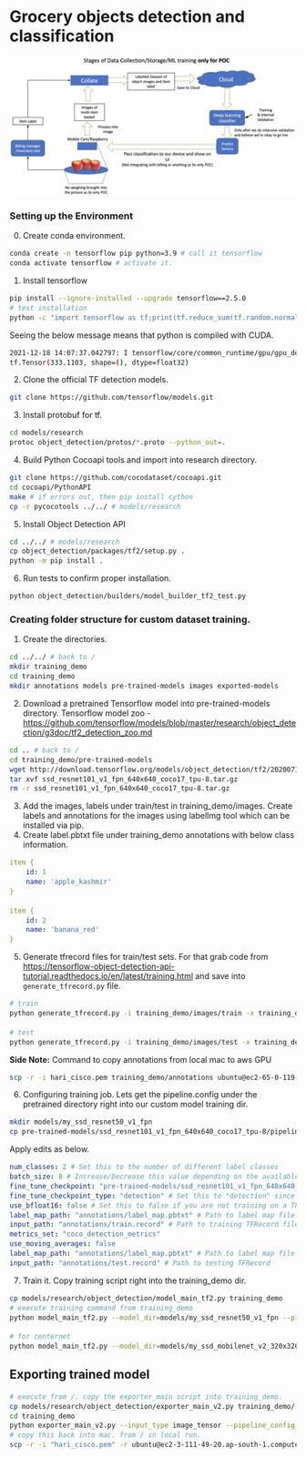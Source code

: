 # Grocery objects detection and classification

<img src="big_picture.png" >

### Setting up the Environment
0. Create conda environment.
```bash
conda create -n tensorflow pip python=3.9 # call it tensorflow
conda activate tensorflow # activate it.
```
1. Install tensorflow
```bash
pip install --ignore-installed --upgrade tensorflow==2.5.0
# test installation
python -c "import tensorflow as tf;print(tf.reduce_sum(tf.random.normal([1000, 1000])))"
```
Seeing the below message means that python is compiled with CUDA.
```bash
2021-12-18 14:07:37.042797: I tensorflow/core/common_runtime/gpu/gpu_device.cc:1418] Created TensorFlow device (/job:localhost/replica:0/task:0/device:GPU:0 with 13803 MB memory) -> physical GPU (device: 0, name: Tesla T4, pci bus id: 0000:00:1e.0, compute capability: 7.5)
tf.Tensor(333.1103, shape=(), dtype=float32)
```
2. Clone the official TF detection models.
```bash
git clone https://github.com/tensorflow/models.git
```
3. Install protobuf for tf.
```bash
cd models/research
protoc object_detection/protos/*.proto --python_out=.
```
4. Build Python Cocoapi tools and import into research directory.
```bash
git clone https://github.com/cocodataset/cocoapi.git
cd cocoapi/PythonAPI
make # if errors out, then pip install cython
cp -r pycocotools ../../ # models/research
```
5. Install Object Detection API
```bash
cd ../../ # models/research
cp object_detection/packages/tf2/setup.py .
python -m pip install .
```
6. Run tests to confirm proper installation.
```bash
python object_detection/builders/model_builder_tf2_test.py
```
### Creating folder structure for custom dataset training.

1. Create the directories.
```bash
cd ../../ # back to /
mkdir training_demo
cd training_demo
mkdir annotations models pre-trained-models images exported-models
```
2. Download a pretrained Tensorflow model into pre-trained-models directory. Tensorflow model zoo - https://github.com/tensorflow/models/blob/master/research/object_detection/g3doc/tf2_detection_zoo.md
```bash
cd .. # back to /
cd training_demo/pre-trained-models
wget http://download.tensorflow.org/models/object_detection/tf2/20200711/ssd_resnet101_v1_fpn_640x640_coco17_tpu-8.tar.gz
tar xvf ssd_resnet101_v1_fpn_640x640_coco17_tpu-8.tar.gz
rm -r ssd_resnet101_v1_fpn_640x640_coco17_tpu-8.tar.gz
```
3. Add the images, labels under train/test in training_demo/images. Create labels and annotations for the images using labelImg tool which can be installed via pip.
4. Create label.pbtxt file under training_demo annotations with below class information.
```yaml
item {
    id: 1
    name: 'apple_kashmir'
}

item {
    id: 2
    name: 'banana_red'
}
```
5. Generate tfrecord files for train/test sets. For that grab code from https://tensorflow-object-detection-api-tutorial.readthedocs.io/en/latest/training.html and save into ```generate_tfrecord.py``` file.
```bash
# train
python generate_tfrecord.py -i training_demo/images/train -x training_demo/images/train -l training_demo/annotations/label_map.pbtxt -o training_demo/annotations/train.record

# test
python generate_tfrecord.py -i training_demo/images/test -x training_demo/images/test -l training_demo/annotations/label_map.pbtxt -o training_demo/annotations/test.record
```

**Side Note:** Command to copy annotations from local mac to aws GPU 
```bash
scp -r -i hari_cisco.pem training_demo/annotations ubuntu@ec2-65-0-119-51.ap-south-1.compute.amazonaws.com:/home/ubuntu/tf-grocery-object-detection/training_demo
```
6. Configuring training job. Lets get the pipeline.config under the pretrained directory right into our custom model training dir.
```bash
mkdir models/my_ssd_resnet50_v1_fpn
cp pre-trained-models/ssd_resnet101_v1_fpn_640x640_coco17_tpu-8/pipeline.config models/my_ssd_resnet50_v1_fpn/
```
Apply edits as below.
```yaml
num_classes: 2 # Set this to the number of different label classes
batch_size: 8 # Increase/Decrease this value depending on the available memory (Higher values require more memory and vice-versa)
fine_tune_checkpoint: "pre-trained-models/ssd_resnet101_v1_fpn_640x640_coco17_tpu-8/checkpoint/ckpt-0" # Path to checkpoint of pre-trained model
fine_tune_checkpoint_type: "detection" # Set this to "detection" since we want to be training the full detection model
use_bfloat16: false # Set this to false if you are not training on a TPU
label_map_path: "annotations/label_map.pbtxt" # Path to label map file
input_path: "annotations/train.record" # Path to training TFRecord file
metrics_set: "coco_detection_metrics"
use_moving_averages: false
label_map_path: "annotations/label_map.pbtxt" # Path to label map file
input_path: "annotations/test.record" # Path to testing TFRecord
```
7. Train it. Copy training script right into the training_demo dir.
```bash
cp models/research/object_detection/model_main_tf2.py training_demo
# execute training command from training_demo
python model_main_tf2.py --model_dir=models/my_ssd_resnet50_v1_fpn --pipeline_config_path=models/my_ssd_resnet50_v1_fpn/pipeline.config

# for centernet
python model_main_tf2.py --model_dir=models/my_ssd_mobilenet_v2_320x320_coco17_tpu-8 --pipeline_config_path=models/my_ssd_mobilenet_v2_320x320_coco17_tpu-8/pipeline.config
```

## Exporting trained model
```bash
# execute from /. copy the exporter_main script into training_demo.
cp models/research/object_detection/exporter_main_v2.py training_demo/
cd training_demo
python exporter_main_v2.py --input_type image_tensor --pipeline_config_path models/my_ssd_mobilenet_v2_320x320_coco17_tpu-8/pipeline.config --trained_checkpoint_dir models/my_ssd_mobilenet_v2_320x320_coco17_tpu-8 --output_directory exported-models/my_model
# copy this back into mac. from / in local run.
scp -r -i "hari_cisco.pem" -r ubuntu@ec2-3-111-49-20.ap-south-1.compute.amazonaws.com:/home/ubuntu/tf-grocery-object-detection/training_demo/exported-models training_demo
```